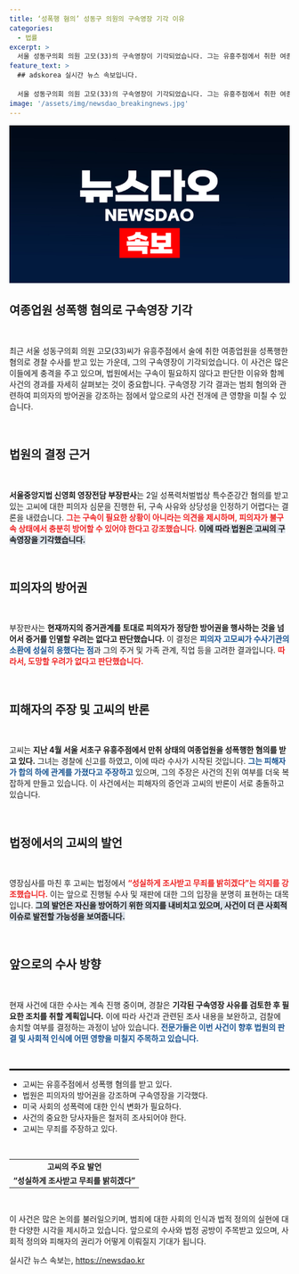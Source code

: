 ```yaml
---
title: ‘성폭행 혐의’ 성동구 의원의 구속영장 기각 이유
categories:
  - 법률
excerpt: >
  서울 성동구의회 의원 고모(33)의 구속영장이 기각되었습니다. 그는 유흥주점에서 취한 여종업원을 성폭행한 혐의로 수사를 받고 있으며, 법원은 불구속 상태에서 방어권을 행사할 필요성을 강조했습니다. 고씨는 무죄를 밝히겠다고 주장하며 사건은 계속 진행 중입니다.
feature_text: >
  ## adskorea 실시간 뉴스 속보입니다.

  서울 성동구의회 의원 고모(33)의 구속영장이 기각되었습니다. 그는 유흥주점에서 취한 여종업원을 성폭행한 혐의로 수사를 받고 있으며, 법원은 불구속 상태에서 방어권을 행사할 필요성을 강조했습니다. 고씨는 무죄를 밝히겠다고 주장하며 사건은 계속 진행 중입니다.
image: '/assets/img/newsdao_breakingnews.jpg'
---
```


<p><img src="/assets/img/newsdao_breakingnews.jpg" alt="adskorea 속보" /></p>

<h2 data-ke-size="size26">여종업원 성폭행 혐의로 구속영장 기각</h2>

<p data-ke-size="size16">&nbsp;</p> 

<p>최근 서울 성동구의회 의원 고모(33)씨가 유흥주점에서 술에 취한 여종업원을 성폭행한 혐의로 경찰 수사를 받고 있는 가운데, 그의 구속영장이 기각되었습니다. 이 사건은 많은 이들에게 충격을 주고 있으며, 법원에서는 구속이 필요하지 않다고 판단한 이유와 함께 사건의 경과를 자세히 살펴보는 것이 중요합니다. 구속영장 기각 결과는 범죄 혐의와 관련하여 피의자의 방어권을 강조하는 점에서 앞으로의 사건 전개에 큰 영향을 미칠 수 있습니다.</p>

<p data-ke-size="size16">&nbsp;</p>

<h2 data-ke-size="size26">법원의 결정 근거</h2>

<p data-ke-size="size16">&nbsp;</p>

<p><strong>서울중앙지법 신영희 영장전담 부장판사</strong>는 2일 성폭력처벌법상 특수준강간 혐의를 받고 있는 고씨에 대한 피의자 심문을 진행한 뒤, 구속 사유와 상당성을 인정하기 어렵다는 결론을 내렸습니다. <b><span style="color: #ee2323;">그는 구속이 필요한 상황이 아니라는 의견을 제시하며, 피의자가 불구속 상태에서 충분히 방어할 수 있어야 한다고 강조했습니다.</span></b>  <b><span style="background-color: #21538527;">이에 따라 법원은 고씨의 구속영장을 기각했습니다.</span></b> </p>

<p data-ke-size="size16">&nbsp;</p>

<h2 data-ke-size="size26">피의자의 방어권</h2>

<p data-ke-size="size16">&nbsp;</p> 

<p>부장판사는 <b>현재까지의 증거관계를 토대로 피의자가 정당한 방어권을 행사하는 것을 넘어서 증거를 인멸할 우려는 없다고 판단했습니다.</b> 이 결정은 <b><span style="color: #1a5490;">피의자 고모씨가 수사기관의 소환에 성실히 응했다는 점</span></b>과 그의 주거 및 가족 관계, 직업 등을 고려한 결과입니다. <b><span style="color: #ee2323;">따라서, 도망할 우려가 없다고 판단했습니다.</span></b></p>

<p data-ke-size="size16">&nbsp;</p>

<h2 data-ke-size="size26">피해자의 주장 및 고씨의 반론</h2>

<p data-ke-size="size16">&nbsp;</p>

<p>고씨는 <b>지난 4월 서울 서초구 유흥주점에서 만취 상태의 여종업원을 성폭행한 혐의를 받고 있다.</b> 그녀는 경찰에 신고를 하였고, 이에 따라 수사가 시작된 것입니다. <b><span style="color: #1a5490;">그는 피해자가 합의 하에 관계를 가졌다고 주장하고</span></b> 있으며, 그의 주장은 사건의 진위 여부를 더욱 복잡하게 만들고 있습니다. 이 사건에서는 피해자의 증언과 고씨의 반론이 서로 충돌하고 있습니다.</p>

<p data-ke-size="size16">&nbsp;</p>

<h2 data-ke-size="size26">법정에서의 고씨의 발언</h2>

<p data-ke-size="size16">&nbsp;</p>

<p>영장심사를 마친 후 고씨는 법정에서 <b><span style="color: #ee2323;">“성실하게 조사받고 무죄를 밝히겠다”는 의지를 강조했습니다.</span></b> 이는 앞으로 진행될 수사 및 재판에 대한 그의 입장을 분명히 표현하는 대목입니다. <b><span style="background-color: #21538527;">그의 발언은 자신을 방어하기 위한 의지를 내비치고 있으며, 사건이 더 큰 사회적 이슈로 발전할 가능성을 보여줍니다.</span></b></p>

<p data-ke-size="size16">&nbsp;</p>

<h2 data-ke-size="size26">앞으로의 수사 방향</h2>

<p data-ke-size="size16">&nbsp;</p>

<p>현재 사건에 대한 수사는 계속 진행 중이며, 경찰은 <b>기각된 구속영장 사유를 검토한 후 필요한 조치를 취할 계획입니다.</b> 이에 따라 사건과 관련된 조사 내용을 보완하고, 검찰에 송치할 여부를 결정하는 과정이 남아 있습니다. <b><span style="color: #1a5490;">전문가들은 이번 사건이 향후 법원의 판결 및 사회적 인식에 어떤 영향을 미칠지 주목하고 있습니다.</span></b></p>

<p data-ke-size="size16">&nbsp;</p>

<hr style="border: 1px solid #000;"/>

<ul>
    <li>고씨는 유흥주점에서 성폭행 혐의를 받고 있다.</li>
    <li>법원은 피의자의 방어권을 강조하며 구속영장을 기각했다.</li>
    <li>미국 사회의 성폭력에 대한 인식 변화가 필요하다.</li>
    <li>사건의 중요한 당사자들은 철저히 조사되어야 한다.</li>
    <li>고씨는 무죄를 주장하고 있다.</li>
</ul>

<p data-ke-size="size16">&nbsp;</p>

<table style="width: 100%;">
    <tr>
        <td style="text-align: center; height: 17px;"><b>고씨의 주요 발언</b></td>
    </tr>
    <tr>
        <td style="text-align: center; height: 17px;"><b>“성실하게 조사받고 무죄를 밝히겠다”</b></td>
    </tr>
</table>

<p data-ke-size="size16">&nbsp;</p>

<p>이 사건은 많은 논의를 불러일으키며, 범죄에 대한 사회의 인식과 법적 정의의 실현에 대한 다양한 시각을 제시하고 있습니다. 앞으로의 수사와 법정 공방이 주목받고 있으며, 사회적 정의와 피해자의 권리가 어떻게 이뤄질지 기대가 됩니다.</p>
실시간 뉴스 속보는, <a href="https://newsdao.kr" rel="dofollow">https://newsdao.kr</a>



